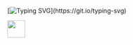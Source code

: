 [![Typing SVG](https://readme-typing-svg.herokuapp.com?font=Roboto+Mono&size=24&duration=4000&pause=800&color=01868C&vCenter=true&width=435&lines=Hello+there+%F0%9F%91%8B;I'm+Duygu;It%E2%80%99s+nice+to+meet+you.)](https://git.io/typing-svg) 

<img src="https://media.giphy.com/media/hvRJCLFzcasrR4ia7z/giphy.gif" width="40">
